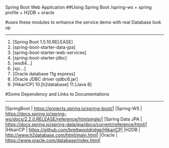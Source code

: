 Spring Boot Web Application
##Using  Spring Boot  /spring-ws + spring profile + H2DB + oracle

#uses these modules to enhance the service demo with real Database look up
___________________________________________________________________________
1. [Spring Boot 1.5.10.RELEASE]
2. [spring-boot-starter-data-jpa] 
3. [spring-boot-starter-web-services]
4. [spring-boot-starter-jdbc]
5. [wsdl4...]
6. [xjc...]
7. [Oracle database 11g express]
8. [Oracle JDBC driver ojdbc6.jar]
9. [HikariCP] 
10.[h2database]
11.[Java 8]


#Some Dependency and Links to Documentations
___________________________________________________________________
|SpringBoot | https://projects.spring.io/spring-boot/|
|Spring-WS | https://docs.spring.io/spring-ws/docs/2.2.0.RELEASE/reference/htmlsingle/|
|Spring Data JPA | https://docs.spring.io/spring-data/jpa/docs/current/reference/html/|
|HikariCP | https://github.com/brettwooldridge/HikariCP|
|H2DB | http://www.h2database.com/html/main.html|
|Oracle | https://www.oracle.com/database/index.html|